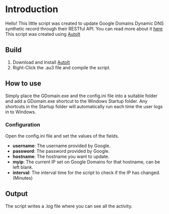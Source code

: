 # Introduction

Hello! This little script was created to update Google Domains Dynamic DNS synthetic record through their RESTful API.
You can read more about it [here](https://support.google.com/domains/answer/6147083)
This script was created using [AutoIt](https://www.autoitscript.com/site/)

## Build

 1. Download and Install [AutoIt](https://www.autoitscript.com/site/autoit/downloads/)
 2. Right-Click the .au3 file and compile the script.

## How to use

Simply place the GDomain.exe and the config.ini file into a suitable folder and add a GDomain.exe shortcut to the Windows Startup folder.
Any shortcuts in the Startup folder will automatically run each time the user logs in to Windows.

### Configuration

Open the config.ini file and set the values of the fields.

 - **username**: The username provided by Google.
 - **password**: The password provided by Google.
 - **hostname**: The hostname you want to update.
 - **myip**: The current IP set on Google Domains for that hostname, can be left blank.
 - **interval**: The interval time for the script to check if the IP has changed. (Minutes)

## Output

The script writes a .log file where you can see all the activity.
